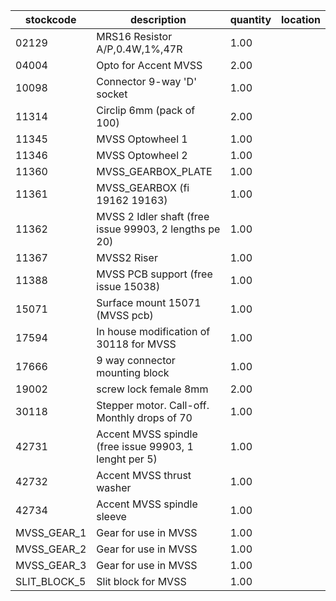 |stockcode|description|quantity|location|
|---------|-----------|--------|--------|
|02129|MRS16 Resistor A/P,0.4W,1%,47R|1.00||
|04004|Opto for Accent MVSS|2.00||
|10098|Connector 9-way 'D' socket|1.00||
|11314|Circlip 6mm (pack of 100)|2.00||
|11345|MVSS Optowheel 1|1.00||
|11346|MVSS Optowheel 2|1.00||
|11360|MVSS_GEARBOX_PLATE|1.00||
|11361|MVSS_GEARBOX (fi 19162 19163)|1.00||
|11362|MVSS 2 Idler shaft  (free issue 99903, 2 lengths pe 20)|1.00||
|11367|MVSS2 Riser|1.00||
|11388|MVSS PCB support (free issue 15038)|1.00| |
|15071|Surface mount 15071 (MVSS pcb)|1.00||
|17594|In house modification of 30118 for MVSS|1.00||
|17666|9 way connector mounting block|1.00||
|19002|screw lock female 8mm|2.00||
|30118|Stepper motor.  Call-off.  Monthly drops of 70|1.00||
|42731|Accent MVSS spindle (free issue 99903, 1 lenght per 5)|1.00||
|42732|Accent MVSS thrust washer|1.00||
|42734|Accent MVSS spindle sleeve|1.00||
|MVSS_GEAR_1|Gear for use in MVSS|1.00||
|MVSS_GEAR_2|Gear for use in MVSS|1.00||
|MVSS_GEAR_3|Gear for use in MVSS|1.00||
|SLIT_BLOCK_5|Slit block for MVSS|1.00||
